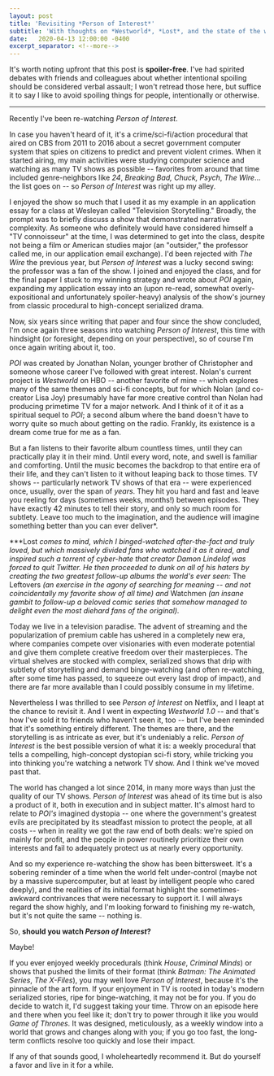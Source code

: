 ```yaml
---
layout: post
title: 'Revisiting *Person of Interest*'
subtitle: 'With thoughts on *Westworld*, *Lost*, and the state of the world'
date:   2020-04-13 12:00:00 -0400
excerpt_separator: <!--more-->
---
```


It's worth noting upfront that this post is **spoiler-free**. I've had
spirited debates with friends and colleagues about whether intentional
spoiling should be considered verbal assault; I won't retread those
here, but suffice it to say I like to avoid spoiling things for people,
intentionally or otherwise.

---

Recently I've been re-watching *Person of Interest*.

In case you haven't heard of it, it's a crime/sci-fi/action procedural
that aired on CBS from 2011 to 2016 about a secret government computer
system that spies on citizens to predict and prevent violent crimes.
When it started airing, my main activities were studying computer
science and watching as many TV shows as possible -- favorites from
around that time included genre-neighbors like *24*, *Breaking Bad,
Chuck, Psych*, *The Wire*... the list goes on -- so *Person of Interest*
was right up my alley.

<!--more-->

I enjoyed the show so much that I used it as my example in an
application essay for a class at Wesleyan called "Television
Storytelling." Broadly, the prompt was to briefly discuss a show that
demonstrated narrative complexity. As someone who definitely would have
considered himself a "TV connoisseur" at the time, I was determined to
get into the class, despite not being a film or American studies major
(an "outsider," the professor called me, in our application email
exchange). I'd been rejected with *The Wire* the previous year, but
*Person of Interest* was a lucky second swing: the professor was a fan
of the show. I joined and enjoyed the class, and for the final paper I
stuck to my winning strategy and wrote about *POI* again, expanding my
application essay into an (upon re-read, somewhat overly-expositional
and unfortunately spoiler-heavy) analysis of the show's journey from
classic procedural to high-concept serialized drama.

Now, six years since writing that paper and four since the show
concluded, I'm once again three seasons into watching *Person of
Interest*, this time with hindsight (or foresight, depending on your
perspective), so of course I'm once again writing about it, too.

*POI* was created by Jonathan Nolan, younger brother of Christopher and
someone whose career I've followed with great interest. Nolan's current
project is *Westworld* on HBO -- another favorite of mine -- which
explores many of the same themes and sci-fi concepts, but for which
Nolan (and co-creator Lisa Joy) presumably have far more creative
control than Nolan had producing primetime TV for a major network. And I
think of it of it as a spiritual sequel to *POI*; a second album where
the band doesn't have to worry quite so much about getting on the radio.
Frankly, its existence is a dream come true for me as a fan.

But a fan listens to their favorite album countless times, until they
can practically play it in their mind. Until every word, note, and swell
is familiar and comforting. Until the music becomes the backdrop to that
entire era of their life, and they can't listen to it without leaping
back to those times. TV shows -- particularly network TV shows of that
era -- were experienced once, usually, over the span of *years*. They
hit you hard and fast and leave you reeling for days (sometimes weeks,
months!) between episodes. They have exactly 42 minutes to tell their
story, and only so much room for subtlety. Leave too much to the
imagination, and the audience will imagine something better than you can
ever deliver\*.

*\**Lost *comes to mind, which I binged-watched after-the-fact and truly
loved, but which massively divided fans who watched it as it aired, and
inspired such a torrent of cyber-hate that creator Damon Lindelof was
forced to quit Twitter. He then proceeded to dunk on all of his haters
by creating the two greatest follow-up albums the world's ever seen:*
The Leftovers *(an exercise in the agony of searching for meaning -- and
not coincidentally my favorite show of all time) and* Watchmen *(an
insane gambit to follow-up a beloved comic series that somehow managed
to delight even the most diehard fans of the original).*

Today we live in a television paradise. The advent of streaming and the
popularization of premium cable has ushered in a completely new era,
where companies compete over visionaries with even moderate potential
and give them complete creative freedom over their masterpieces. The
virtual shelves are stocked with complex, serialized shows that drip
with subtlety of storytelling and demand binge-watching (and often
re-watching, after some time has passed, to squeeze out every last drop
of impact), and there are far more available than I could possibly
consume in my lifetime.

Nevertheless I was thrilled to see *Person of Interest* on Netflix, and
I leapt at the chance to revisit it. And I went in expecting *Westworld
1.0* -- and that's how I've sold it to friends who haven't seen it, too
-- but I've been reminded that it's something entirely different. The
themes are there, and the storytelling is as intricate as ever, but it's
undeniably a relic. *Person of Interest* is the best possible version of
what it is: a weekly procedural that tells a compelling, high-concept
dystopian sci-fi story, while tricking you into thinking you're watching
a network TV show. And I think we've moved past that.

The world has changed a lot since 2014, in many more ways than just the
quality of our TV shows. *Person of Interest* was ahead of its time but
is also a product of it, both in execution and in subject matter. It's
almost hard to relate to *POI's* imagined dystopia -- one where the
government's greatest evils are precipitated by its steadfast mission to
protect the people, at all costs -- when in reality we got the raw end
of both deals: we're spied on mainly for profit, and the people in power
routinely prioritize their own interests and fail to adequately protect
us at nearly every opportunity.

And so my experience re-watching the show has been bittersweet. It's a
sobering reminder of a time when the world felt under-control (maybe not
by a massive supercomputer, but at least by intelligent people who cared
deeply), and the realities of its initial format highlight the
sometimes-awkward contrivances that were necessary to support it. I will
always regard the show highly, and I'm looking forward to finishing my
re-watch, but it's not quite the same -- nothing is.

So, **should you watch *Person of Interest*?**

Maybe!

If you ever enjoyed weekly procedurals (think *House*, *Criminal Minds*)
or shows that pushed the limits of their format (think *Batman: The
Animated Series*, *The* *X-Files*), you may well love *Person of
Interest*, because it's the pinnacle of the art form. If your enjoyment
in TV is rooted in today's modern serialized stories, ripe for
binge-watching, it may not be for you. If you do decide to watch it, I'd
suggest taking your time. Throw on an episode here and there when you
feel like it; don't try to power through it like you would *Game of
Thrones*. It was designed, meticulously, as a weekly window into a world
that grows and changes along with you; if you go too fast, the long-term
conflicts resolve too quickly and lose their impact.

If any of that sounds good, I wholeheartedly recommend it. But do
yourself a favor and live in it for a while.
